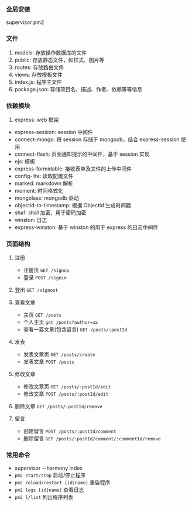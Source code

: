 ### 全局安装
supervisor
pm2

### 文件
1. models: 存放操作数据库的文件
2. public: 存放静态文件，如样式、图片等
3. routes: 存放路由文件
4. views: 存放模板文件
5. index.js: 程序主文件
6. package.json: 存储项目名、描述、作者、依赖等等信息

### 依赖模块

1. express: web 框架
* express-session: session 中间件
* connect-mongo: 将 session 存储于 mongodb，结合 express-session 使用
* connect-flash: 页面通知提示的中间件，基于 session 实现
* ejs: 模板
* express-formidable: 接收表单及文件的上传中间件
* config-lite: 读取配置文件
* marked: markdown 解析
* moment: 时间格式化
* mongolass: mongodb 驱动
* objectid-to-timestamp: 根据 ObjectId 生成时间戳
* sha1: sha1 加密，用于密码加密
* winston: 日志
* express-winston: 基于 winston 的用于 express 的日志中间件


### 页面结构
1. 注册
    * 注册页 `GET /signup`
    * 登录 `POST /signin`

2. 登出 `GET /signout`
3. 查看文章
    * 主页 `GET /posts`
    * 个人主页 `get /posts?author=xx`
    * 查看一篇文章(包含留言) `GEt /posts/:postId`
5. 发表
    * 发表文章页 `GET /posts/create`
    * 发表文章 `POST /posts`
6. 修改文章
    * 修改文章页 `GET /posts/:postId/edit`
    * 修改文章  `POST /posts/:postId/edit`
7. 删除文章 `GET /posts/:postId/remove`
8. 留言
    * 创建留言 `POST /posts/:postId/comment`
    * 删除留言 `GET /posts/:postId/comment/:commentId/remove`

### 常用命令
* supervisor --harmony index
* `pm2 start/stop` 启动/停止程序
* `pm2 reload/restart [id|name]` 重启程序
* `pm2 logs [id|name]` 查看日志
* `pm2 l/list` 列出程序列表